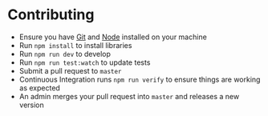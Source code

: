 # Contributing

- Ensure you have [Git](https://git-scm.com/) and [Node](https://nodejs.org) installed on your machine
- Run `npm install` to install libraries
- Run `npm run dev` to develop
- Run `npm run test:watch` to update tests
- Submit a pull request to `master`
- Continuous Integration runs `npm run verify` to ensure things are working as expected
- An admin merges your pull request into `master` and releases a new version
